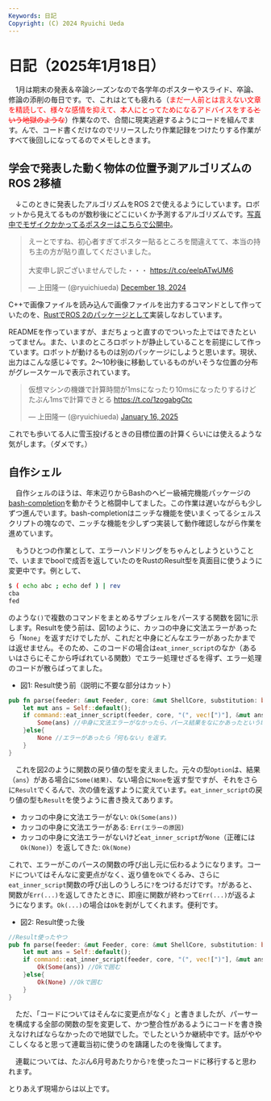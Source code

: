 ```yaml
---
Keywords: 日記
Copyright: (C) 2024 Ryuichi Ueda
---
```


# 日記（2025年1月18日）

　1月は期末の発表＆卒論シーズンなので各学年のポスターやスライド、卒論、修論の添削の毎日です。で、これはとても疲れる（<span style="color:red">まだ一人前とは言えない文章を精読して、様々な感情を抑えて、本人にとってためになるアドバイスをする~~という地獄のような~~</span>）作業なので、合間に現実逃避するようにコードを組んでます。んで、コード書くだけなのでリリースしたり作業記録をつけたりする作業がすべて後回しになってるのでメモしときます。

## 学会で発表した動く物体の位置予測アルゴリズムのROS 2移植

　↓このときに発表したアルゴリズムをROS 2で使えるようにしています。ロボットから見えてるものが数秒後にどこにいくか予測するアルゴリズムです。[写真中でモザイクかかってるポスターはこちらで公開中](https://www.docswell.com/s/ryuichiueda/ZEX11D-si2024)。


<blockquote class="twitter-tweet"><p lang="ja" dir="ltr">えーとですね、初心者すぎてポスター貼るところを間違えてて、本当の持ち主の方が貼り直してくださいました。<br><br>大変申し訳ございませんでした・・・ <a href="https://t.co/eelpATwUM6">https://t.co/eelpATwUM6</a></p>&mdash; 上田隆一 (@ryuichiueda) <a href="https://twitter.com/ryuichiueda/status/1869205420386193502?ref_src=twsrc%5Etfw">December 18, 2024</a></blockquote> <script async src="https://platform.twitter.com/widgets.js" charset="utf-8"></script>

C++で画像ファイルを読み込んで画像ファイルを出力するコマンドとして作っていたのを、[RustでROS 2のパッケージとして](https://github.com/ryuichiueda/ogm_flow_estimator_static)実装しなおしています。

READMEを作っていますが、まだちょっと直すのでついった上ではできたといってません。また、いまのところロボットが静止していることを前提にして作っています。ロボットが動けるものは別のパッケージにしようと思います。現状、出力はこんな感じ↓です。2〜10秒後に移動しているものがいそうな位置の分布がグレースケールで表示されています。

<blockquote class="twitter-tweet"><p lang="ja" dir="ltr">仮想マシンの機嫌で計算時間が1msになったり10msになったりするけどたぶん1msで計算できとる <a href="https://t.co/1zogabgCtc">https://t.co/1zogabgCtc</a></p>&mdash; 上田隆一 (@ryuichiueda) <a href="https://twitter.com/ryuichiueda/status/1879829299538297237?ref_src=twsrc%5Etfw">January 16, 2025</a></blockquote> <script async src="https://platform.twitter.com/widgets.js" charset="utf-8"></script>

これでも歩いてる人に雪玉投げるときの目標位置の計算くらいには使えるような気がします。（ダメです。）

## 自作シェル

　自作シェルのほうは、年末辺りからBashのヘビー級補完機能パッケージの[bash-completion](https://heartbeats.jp/hbblog/2013/06/bash-completion.html)を動かそうと格闘中してました。この作業は遅いながらも少しずつ進んでいます。bash-completionはニッチな機能を使いまくってるシェルスクリプトの塊なので、ニッチな機能を少しずつ実装して動作確認しながら作業を進めています。

　もうひとつの作業として、エラーハンドリングをちゃんとしようということで、いままでboolで成否を返していたのをRustのResult型を真面目に使うように変更中です。例として、

```bash
$ ( echo abc ; echo def ) | rev
cba
fed
```

のような`()`で複数のコマンドをまとめるサブシェルをパースする関数を図1に示します。Resultを使う前は、図1のように、カッコの中身に文法エラーがあったら「`None`」を返すだけでしたが、これだと中身にどんなエラーがあったかまでは返せません。そのため、このコードの場合は`eat_inner_script`のなか（あるいはさらにそこから呼ばれている関数）でエラー処理せざるを得ず、エラー処理のコードが散らばってました。


* 図1: Result使う前（説明に不要な部分はカット）

```rust
pub fn parse(feeder: &mut Feeder, core: &mut ShellCore, substitution: bool) -> Option<Self> {
    let mut ans = Self::default();
    if command::eat_inner_script(feeder, core, "(", vec![")"], &mut ans.script, substitution) { //カッコの中身を取り出す関数
        Some(ans) //中身に文法エラーがなかったら、パース結果をなにかあったという印のSomeにくるんで返す。
    }else{
        None //エラーがあったら「何もない」を返す。
    }
}
```

　これを図2のように関数の戻り値の型を変えました。元々の型`Option`は、結果（`ans`）がある場合に`Some(結果)`、ない場合に`None`を返す型ですが、それをさらに`Result`でくるんで、次の値を返すように変えています。`eat_inner_script`の戻り値の型も`Result`を使うように書き換えてあります。

* カッコの中身に文法エラーがない: `Ok(Some(ans))`
* カッコの中身に文法エラーがある: `Err(エラーの原因)`
* カッコの中身に文法エラーがないけど`eat_inner_script`が`None`（正確には`Ok(None)`）を返してきた: `Ok(None)`

これで、エラーがこのパースの関数の呼び出し元に伝わるようになります。コードについてはそんなに変更点がなく、返り値を`Ok`でくるみ、さらに`eat_inner_script`関数の呼び出しのうしろに`?`をつけるだけです。`?`があると、関数が`Err(...)`を返してきたときに、即座に関数が終わって`Err(...)`が返るようになります。`Ok(...)`の場合は`Ok`を剥がしてくれます。便利です。

* 図2: Result使った後

```rust
//Result使ったやつ
pub fn parse(feeder: &mut Feeder, core: &mut ShellCore, substitution: bool) -> Result<Option<Self>, ParseError> {
    let mut ans = Self::default();                                            //↑Result型の導入
    if command::eat_inner_script(feeder, core, "(", vec![")"], &mut ans.script, substitution)? { //?をつける
        Ok(Some(ans)) //Okで囲む
    }else{
        Ok(None) //Okで囲む
    }
}
```

　ただ、「コードについてはそんなに変更点がなく」と書きましたが、パーサーを構成する全部の関数の型を変更して、かつ整合性があるようにコードを書き換えなければならなかったので地獄でした。でしたというか継続中です。話がややこしくなると思って連載当初に使うのを躊躇したのを後悔してます。

　連載については、たぶん6月号あたりから`?`を使ったコードに移行すると思われます。


とりあえず現場からは以上です。

